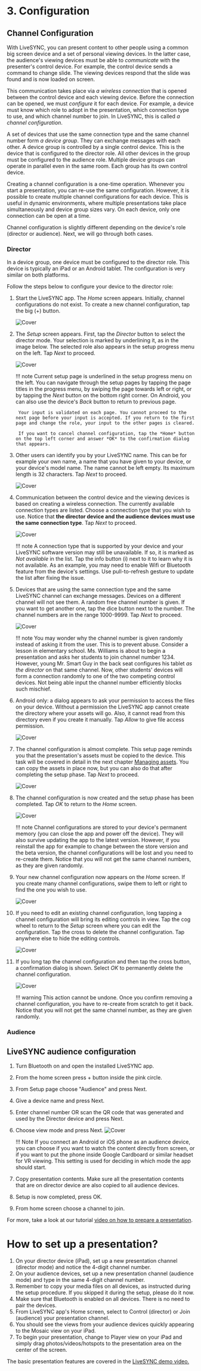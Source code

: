 # 3. Configuration

## Channel Configuration

With LiveSYNC, you can present content to other people using a common big screen device and a set of personal viewing devices. In the latter case, the audience's viewing devices must be able to *communicate* with the presenter's control device. For example, the control device sends a command to change slide. The viewing devices respond that the slide was found and is now loaded on screen.

This communication takes place via *a wireless connection* that is opened between the control device and each viewing device. Before the connection can be opened, we must *configure* it for each device. For example, a device must know which role to adopt in the presentation, which connection type to use, and which channel number to join. In LiveSYNC, this is called *a channel configuration*. 

A set of devices that use the same connection type and the same channel number form *a device group*. They can exchange messages with each other. A device group is controlled by a single control device. This is the device that is configured to the director role. All other devices in the group must be configured to the audience role. Multiple device groups can operate in parallel even in the same room. Each group has its own control device.

Creating a channel configuration is a one-time operation. Whenever you start a presentation, you can re-use the same configuration. However, it is possible to create multiple channel configurations for each device. This is useful in dynamic environments, where multiple presentations take place simultaneously and device group sizes vary. On each device, only one connection can be open at a time.

Channel configuration is slightly different depending on the device's role (director or audience). Next, we will go through both cases.

### Director

In a device group, one device must be configured to the director role. This device is typically an iPad or an Android tablet. The configuration is very similar on both platforms.

Follow the steps below to configure your device to the director role:

1. Start the LiveSYNC app. The *Home* screen appears. Initially, channel configurations do not exist. To create a new channel configuration, tap the big (+) button.

    ![Cover](img/config_android_step_1.jpg)

2. The *Setup* screen appears. First, tap the *Director* button to select the director mode. Your selection is marked by underlining it, as in the image below. The selected role also appears in the setup progress menu on the left. Tap *Next* to proceed.

    ![Cover](img/config_android_step_2.jpg)

    !!! note
        Current setup page is underlined in the setup progress menu on the left. You can navigate through the setup pages by tapping the page titles in the progress menu, by swiping the page towards left or right, or by tapping the *Next* button on the bottom right corner. On Android, you can also use the device's *Back* button to return to previous page.
        
        Your input is validated on each page. You cannot proceed to the next page before your input is accepted. If you return to the first page and change the role, your input to the other pages is cleared.
        
        If you want to cancel channel configuration, tap the *Home* button on the top left corner and answer *OK* to the confirmation dialog that appears.

3. Other users can identify you by your LiveSYNC name. This can be for example your own name, a name that you have given to your device, or your device's model name. The name cannot be left empty. Its maximum length is 32 characters. Tap *Next* to proceed.

    ![Cover](img/config_android_step_3.jpg)

4. Communication between the control device and the viewing devices is based on creating a wireless connection. The currently available connection types are listed. Choose a connection type that you wish to use. Notice that **the director device and the audience devices must use the same connection type**. Tap *Next* to proceed.

    ![Cover](img/config_android_step_4.jpg)

    !!! note
        A connection type that is supported by your device and your LiveSYNC software version may still be unavailable. If so, it is marked as *Not available* in the list. Tap the info button (i) next to it to learn why it is not available. As an example, you may need to enable Wifi or Bluetooth feature from the device's settings. Use pull-to-refresh gesture to update the list after fixing the issue.

5. Devices that are using the same connection type and the same LiveSYNC channel can exchange messages. Devices on a different channel will not see them. A random free channel number is given. If you want to get another one, tap the dice button next to the number. The channel numbers are in the range 1000-9999. Tap *Next* to proceed.

    ![Cover](img/config_android_step_5.jpg)

    !!! note
        You may wonder why the channel number is given randomly instead of asking it from the user. This is to prevent abuse. Consider a lesson in elementary school. Ms. Williams is about to begin a presentation and asks her students to join channel number 1234. However, young Mr. Smart Guy in the back seat configures his tablet *as the director* on that same channel. Now, other students' devices will form a connection randomly to one of the two competing control devices. Not being able input the channel number efficiently blocks such mischief.

6. Android only: a dialog appears to ask your permission to access the files on your device. Without a permission the LiveSYNC app cannot create the directory where your assets will go. Also, it cannot read from this directory even if you create it manually. Tap *Allow* to give file access permission.

    ![Cover](img/config_android_step_6.jpg)

7. The channel configuration is almost complete. This setup page reminds you that the presentation's assets must be copied to the device. This task will be covered in detail in the next chapter [Managing assets](asset_management.md). You can copy the assets in place now, but you can also do that after completing the setup phase. Tap *Next* to proceed.

    ![Cover](img/config_android_step_7.jpg)

8. The channel configuration is now created and the setup phase has been completed. Tap *OK* to return to the *Home* screen.

    ![Cover](img/config_android_step_8.jpg)

    !!! note
        Channel configurations are stored to your device's permanent memory (you can close the app and power off the device). They will also survive updating the app to the latest version. However, if you reinstall the app for example to change between the store version and the beta version, the channel configurations will be lost and you need to re-create them. Notice that you will not get the same channel numbers, as they are given randomly.

9. Your new channel configuration now appears on the *Home* screen. If you create many channel configurations, swipe them to left or right to find the one you wish to use.

    ![Cover](img/config_android_step_9.jpg)

10. If you need to edit an existing channel configuration, long tapping a channel configuration will bring its editing controls in view. Tap the cog wheel to return to the *Setup* screen where you can edit the configuration. Tap the cross to delete the channel configuration. Tap anywhere else to hide the editing controls.

    ![Cover](img/config_android_step_10.jpg)

11. If you long tap the channel configuration and then tap the cross button, a confirmation dialog is shown. Select *OK* to permanently delete the channel configuration.

    ![Cover](img/config_android_step_11.jpg)

    !!! warning
        This action cannot be undone. Once you confirm removing a channel configuration, you have to re-create from scratch to get it back. Notice that you will not get the same channel number, as they are given randomly.

### Audience




## LiveSYNC audience configuration

1. Turn Bluetooth on and open the installed LiveSYNC app. 
2. From the home screen press + button inside the pink circle.
3. From Setup page choose "Audience" and press Next. 
4. Give a device name and press Next.
5. Enter channel number OR scan the QR code that was generated and used by the Director device and press Next.
6. Choose view mode and press Next. 
![Cover](img/viewMode.jpg)

    !!! Note
        If you connect an Android or iOS phone as an audience device, you can choose if you want to watch the content directly from screen, or if you want to put the phone inside Google Cardboard or similar headset for VR viewing. This setting is used for deciding in which mode the app should start.

7. Copy presentation contents. Make sure all the presentation contents that are on director device are also copied to all audience devices. 
8. Setup is now completed, press OK. 
9. From home screen choose a channel to join. 

For more, take a look at our tutorial [video on how to prepare a presentation](https://vimeo.com/223483151). 


# How to set up a presentation?

1. On your director device (iPad), set up a new presentation channel (director mode) and notice the 4-digit channel number.
2. On your audience devices, set up a new presentation channel (audience mode) and type in the same 4-digit channel number.
3. Remember to copy your media files on all devices, as instructed during the setup procedure. If you skipped it during the setup, please do it now.
4. Make sure that Bluetooth is enabled on all devices. There is no need to pair the devices.
5. From LiveSYNC app's Home screen, select to Control (director) or Join (audience) your presentation channel.
6. You should see the views from your audience devices quickly appearing to the Mosaic view on your iPad.
7. To begin your presentation, change to Player view on your iPad and simply drag photos/videos/hotspots to the presentation area on the center of the screen.
 
The basic presentation features are covered in the [LiveSYNC demo video.](https://vimeo.com/207785581)
